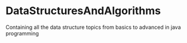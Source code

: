 # DataStructuresAndAlgorithms
Containing all the data structure topics from basics to advanced in java programming 
